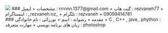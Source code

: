 <img src="http://s15.picofile.com/file/8409825218/MYXJ_20201003000232292_save.jpg">
### مشخصات
+ ایمیل : rrrnnn.1377@gmail.com
+ گیت هاب : rezvaneh77
+ اینستاگرام : _rezvaneh.nz_
+ تلگرام  : rezvaneh
+ 09059414781
<br>
### مقدمه
+ رضوانه : اسم
+ نورزائی : نام خانوادگی 
+ C , C++ , java , phython  : زبان های برنامه نویسی
+ مهارت متفرقه : photoshop


